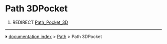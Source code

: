 # Path 3DPocket
1.  REDIRECT [Path_Pocket_3D](Path_Pocket_3D.md)



---
⏵ [documentation index](../README.md) > [Path](Path_Workbench.md) > Path 3DPocket
